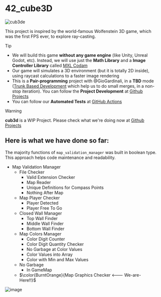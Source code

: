 # 42_cube3D

![cub3de](https://github.com/user-attachments/assets/1cfe735e-9574-4941-8bcf-4694896f40b5)

This project is inspired by the world-famous Wolfenstein 3D game, which was the first FPS ever, to explore ray-casting.
> [!Tip]
> - We will build this game **without any game engine** (like Unity, Unreal Godot, etc). Instead, we will use just the **Math Library** and a **Image Controller Library** called [MXL Codam](https://github.com/codam-coding-college/MLX42)
> - Our game will simulates a 3D environment (but it is totally 2D inside), using raycast calculations to a faster image rendering
> - This is a **Pair-programming** project with @GioGardinali, in a **TBD** mode ([Trunk Based Development](https://trunkbaseddevelopment.com/#one-line-summary) which help us to  do small merges, in a non-stop iteration). You can follow the **Project Development** at [Github Projects](https://github.com/users/biralavor/projects/10)
> - You can follow our **Automated Tests** at [GitHub Actions](https://github.com/biralavor/42_cube3D/actions)

> [!WARNING]
> **cub3d** is a WIP Project. Please check what we're doing now at [Github Projects](https://github.com/users/biralavor/projects/10)

## Here is what we have done so far:
The majority functions of `map_validation_manager` was built in boolean type. This approach helps code maintenance and readability.
- Map Validation Manager
  - File Checker
    - Valid Extension Checker
    - Map Reader
    - Unique Definitions for Compass Points
    - Nothing After Map
  - Map Player Checker
    - Player Detected
    - Player Free To Go
  - Closed Wall Manager
    - Top Wall Finder
    - Middle Wall Finder
    - Bottom Wall Finder
  - Map Colors Manager
    - Color Digit Counter
    - Color Digit Quantity Checker
    - No Garbage at Color Values
    - Color Values into Array
    - Color with Min and Max Values
  - No Garbage
    - In GameMap
  - $\color{BurntOrange}{Map Graphics Checker <--- We-are-Here!!}$


![image](https://github.com/user-attachments/assets/effee62f-6b31-4a09-a036-86428f2d6cd1)




